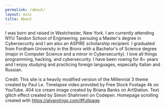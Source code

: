```yaml
---
permalink: /about/
layout: misc
title: About
---
```


I was born and raised in Westchester, New York. I am currently attending NYU Tandon School of Engineering, persuing a Master's degree in Cybersecurity and I am also an ASPIRE scholarship recipient. I graduated from Fordham University in the Bronx with a Bachelor's of Science degree (major in Computer Science and a minor in Cybersecurity). I love all things programming, hacking, and cybersecurity. I have been rowing for 8+ years and I enjoy studying and practicing foreign languages, especially Italian and Russian. 

Credit: This site is a heavily modified version of the Millennial 3 theme created by Paul Le. Timelapse video provided by Free Stock Footage 4k on YouTube. 404 ice cream image created by Briana Banks on ArtStation. Text glitch effect created by Simon Shahriveri on Codepen. Homepage scrolling created with https://alvarotrigo.com/#fullpage.
